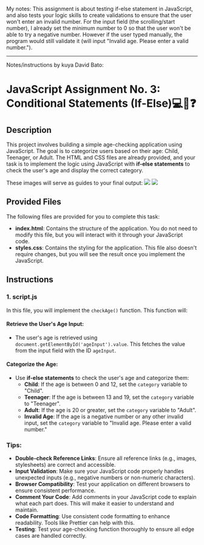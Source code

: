 My notes:
This assignment is about testing if-else statement in JavaScript, and also tests your logic skills to create validations to ensure that the user won't enter an invalid number. For the input field (the scrolling/start number), I already set the minimum number to 0 so that the user won't be able to try a negative number. However if the user typed manually, the program would still validate it (will input "Invalid age. Please enter a valid number.").

---

Notes/instructions by kuya David Bato:
# JavaScript Assignment No. 3: Conditional Statements (If-Else)💻🔄❓

## Description
This project involves building a simple age-checking application using JavaScript. The goal is to categorize users based on their age: Child, Teenager, or Adult. The HTML and CSS files are already provided, and your task is to implement the logic using JavaScript with **if-else statements** to check the user's age and display the correct category. 

These images will serve as guides to your final output:
![](https://i.imgur.com/yAy7NFE.png)
![](https://i.imgur.com/CajHeH5.png)

## Provided Files
The following files are provided for you to complete this task:

- **index.html**: Contains the structure of the application. You do not need to modify this file, but you will interact with it through your JavaScript code.
- **styles.css**: Contains the styling for the application. This file also doesn't require changes, but you will see the result once you implement the JavaScript.

## Instructions

### 1. **script.js**

In this file, you will implement the `checkAge()` function. This function will:

#### Retrieve the User's Age Input:
- The user's age is retrieved using `document.getElementById('ageInput').value`. This fetches the value from the input field with the ID `ageInput`. 

#### Categorize the Age:
- Use **if-else statements** to check the user's age and categorize them:
    - **Child**: If the age is between 0 and 12, set the `category` variable to "Child".
    - **Teenager**: If the age is between 13 and 19, set the `category` variable to "Teenager".
    - **Adult**: If the age is 20 or greater, set the `category` variable to "Adult".
    - **Invalid Age**: If the age is a negative number or any other invalid input, set the `category` variable to "Invalid age. Please enter a valid number."

### Tips: 
- **Double-check Reference Links**: Ensure all reference links (e.g., images, stylesheets) are correct and accessible. 
- **Input Validation**: Make sure your JavaScript code properly handles unexpected inputs (e.g., negative numbers or non-numeric characters). 
- **Browser Compatibility**: Test your application on different browsers to ensure consistent performance. 
- **Comment Your Code**: Add comments in your JavaScript code to explain what each part does. This will make it easier to understand and maintain. 
- **Code Formatting**: Use consistent code formatting to enhance readability. Tools like Prettier can help with this.
- **Testing**: Test your age-checking function thoroughly to ensure all edge cases are handled correctly.